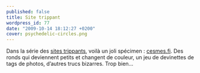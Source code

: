 ```yaml
---
published: false
title: Site trippant
wordpress_id: 77
date: "2009-10-14 18:12:27 +0200"
cover: psychedelic-circles.png
---
```


Dans la série des [sites trippants][i1], voilà un joli spécimen :
[cesmes.fi][1]. Des ronds qui deviennent petits et changent de couleur, un jeu
de devinettes de tags de photos, d’autres trucs bizarres. Trop bien…

[i1]: https://www.deadrooster.org/plaisirs-clairement-identifies/
[1]: http://www.cesmes.fi/
